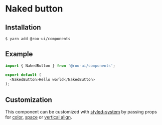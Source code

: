 # Naked button

<!-- STORY -->

## Installation

```shell
$ yarn add @roo-ui/components
```

## Example

```js
import { NakedButton } from '@roo-ui/components';

export default (
  <NakedButton>Hello world</NakedButton>
);
```

## Customization

This component can be customized with [styled-system](https://jxnblk.com/styled-system/) by passing props for [color](https://jxnblk.com/styled-system/table#core), [space](https://jxnblk.com/styled-system/table#core) or [vertical align](https://jxnblk.com/styled-system/table#layout).
